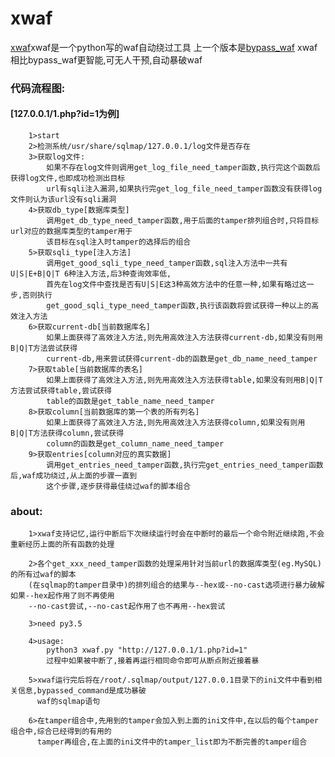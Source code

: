 # xwaf

<a href="https://github.com/3xp10it/bypass_waf/blob/master/xwaf.py">xwaf</a>xwaf是一个python写的waf自动绕过工具
上一个版本是<a href="https://github.com/3xp10it/bypass_waf/blob/master/bypass_waf.py">bypass_waf</a>
xwaf相比bypass_waf更智能,可无人干预,自动暴破waf

### 代码流程图:

#### [127.0.0.1/1.php?id=1为例]

		1>start
		2>检测系统/usr/share/sqlmap/127.0.0.1/log文件是否存在
		3>获取log文件:
			如果不存在log文件则调用get_log_file_need_tamper函数,执行完这个函数后获得log文件,也即成功检测出目标
			url有sqli注入漏洞,如果执行完get_log_file_need_tamper函数没有获得log文件则认为该url没有sqli漏洞
		4>获取db_type[数据库类型]
			调用get_db_type_need_tamper函数,用于后面的tamper排列组合时,只将目标url对应的数据库类型的tamper用于
			该目标在sql注入时tamper的选择后的组合
		5>获取sqli_type[注入方法]
			调用get_good_sqli_type_need_tamper函数,sql注入方法中一共有U|S|E+B|Q|T 6种注入方法,后3种查询效率低,
			首先在log文件中查找是否有U|S|E这3种高效方法中的任意一种,如果有略过这一步,否则执行
			get_good_sqli_type_need_tamper函数,执行该函数将尝试获得一种以上的高效注入方法
		6>获取current-db[当前数据库名]
			如果上面获得了高效注入方法,则先用高效注入方法获得current-db,如果没有则用B|Q|T方法尝试获得
			current-db,用来尝试获得current-db的函数是get_db_name_need_tamper
		7>获取table[当前数据库的表名]
			如果上面获得了高效注入方法,则先用高效注入方法获得table,如果没有则用B|Q|T方法尝试获得table,尝试获得
			table的函数是get_table_name_need_tamper
		8>获取column[当前数据库的第一个表的所有列名]
			如果上面获得了高效注入方法,则先用高效注入方法获得column,如果没有则用B|Q|T方法获得column,尝试获得
			column的函数是get_column_name_need_tamper
		9>获取entries[column对应的真实数据]
			调用get_entries_need_tamper函数,执行完get_entries_need_tamper函数后,waf成功绕过,从上面的步骤一直到
			这个步骤,逐步获得最佳绕过waf的脚本组合

### about:

		1>xwaf支持记忆,运行中断后下次继续运行时会在中断时的最后一个命令附近继续跑,不会重新经历上面的所有函数的处理

		2>各个get_xxx_need_tamper函数的处理采用针对当前url的数据库类型(eg.MySQL)的所有过waf的脚本
		(在sqlmap的tamper目录中)的排列组合的结果与--hex或--no-cast选项进行暴力破解如果--hex起作用了则不再使用
		--no-cast尝试,--no-cast起作用了也不再用--hex尝试

		3>need py3.5

		4>usage:
			python3 xwaf.py "http://127.0.0.1/1.php?id=1"
			过程中如果被中断了,接着再运行相同命令即可从断点附近接着暴

		5>xwaf运行完后将在/root/.sqlmap/output/127.0.0.1目录下的ini文件中看到相关信息,bypassed_command是成功暴破
		  waf的sqlmap语句

		6>在tamper组合中,先用到的tamper会加入到上面的ini文件中,在以后的每个tamper组合中,综合已经得到的有用的
		  tamper再组合,在上面的ini文件中的tamper_list即为不断完善的tamper组合

